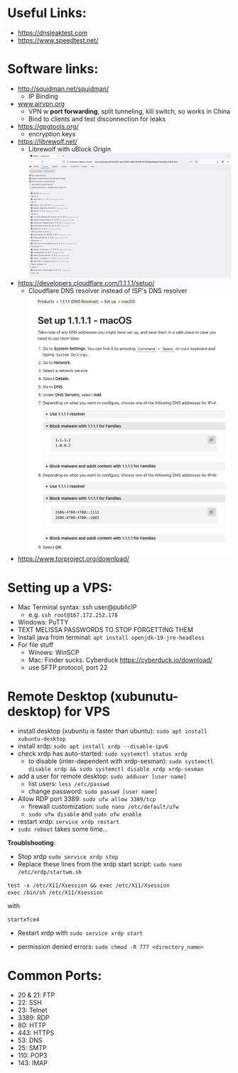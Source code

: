 # Useful Links:
- https://dnsleaktest.com
- https://www.speedtest.net/

# Software links:
- http://squidman.net/squidman/
    - IP Binding
- www.airvpn.org
    - VPN w __port forwarding__, split tunneling, kill switch, so works in China
    - Bind to clients and test disconnection for leaks
- https://gpgtools.org/
    - encryption keys
- https://librewolf.net/
    - Librewolf with uBlock Origin ![](./uBlock_origin_settings.png)
- https://developers.cloudflare.com/1.1.1.1/setup/
    - Cloudflare DNS resolver instead of ISP's DNS resolver ![](./cloudflare_dns.png)
- https://www.torproject.org/download/

# Setting up a VPS:
- Mac Terminal syntax: ssh user@publicIP
    - e.g. `ssh root@167.172.252.178`
- Windows: PuTTY
- TEXT MELISSA PASSWORDS TO STOP FORGETTING THEM
- Install java from terminal: `apt install openjdk-19-jre-headless`
- For file stuff
    - Winows: WinSCP
    - Mac: Finder sucks. Cyberduck https://cyberduck.io/download/
    - use SFTP protocol, port 22

# Remote Desktop (xubunutu-desktop) for VPS
- install desktop (xubuntu is faster than ubuntu): `sudo apt install xubuntu-desktop`
- install xrdp: `sudo apt install xrdp --disable-ipv6`
- check xrdp has auto-started: `sudo systemctl status xrdp`
    - to disable (inter-dependent with xrdp-sesman): `sudo systemctl disable xrdp && sudo systemctl disable xrdp xrdp-sesman`
- add a user for remote desktop: `sudo adduser [user name]`
    - list users: `less /etc/passwd`
    - change password: `sudo passwd [user name]`
- Allow RDP port 3389: `sudo ufw allow 3389/tcp`
    - firewall customization: `sudo nano /etc/default/ufw`
    - `sudo ufw disable` and `sudo ufw enable`
- restart xrdp: `service xrdp restart`
- `sudo reboot` takes some time...

__Troublshooting__:
- Stop xrdp `sudo service xrdp stop`
- Replace these lines from the xrdp start script: `sudo nano /etc/xrdp/startwm.sh`
```
test -x /etc/X11/Xsession && exec /etc/X11/Xsession 
exec /bin/sh /etc/X11/Xsession
```
with
```
startxfce4
```
- Restart xrdp with `sudo service xrdp start`


- permission denied errors: `sudo chmod -R 777 <directory_name>`


# Common Ports:
- 20 & 21: FTP
- 22: SSH
- 23: Telnet
- 3389: RDP
- 80: HTTP
- 443: HTTPS
- 53: DNS
- 25: SMTP
- 110: POP3
- 143: IMAP
